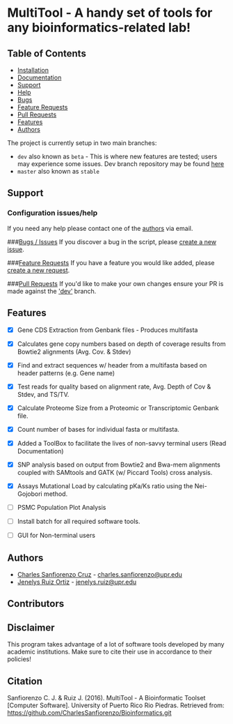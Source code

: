 # MultiTool - A handy set of tools for any bioinformatics-related lab!


## Table of Contents
- [Installation]()
- [Documentation](https://github.com/CharlesSanfiorenzo/Bioinformatics/tree/master/docs)
- [Support](#support)
 - [Help](#configuration-issueshelp)
 - [Bugs](#bugs--issues)
 - [Feature Requests](#feature-requests)
 - [Pull Requests](#pull-requests)
- [Features](#features)
- [Authors](#authors)

The project is currently setup in two main branches:
- `dev` also known as `beta` - This is where new features are tested; users may experience some issues. Dev branch repository may be found [here]()
- `master` also known as `stable`   

## Support

### Configuration issues/help
If you need any help please contact one of the [authors](#authors) via email.

###[Bugs / Issues](https://github.com/CharlesSanfiorenzo/Bioinformatics/issues)
If you discover a bug in the script, please [create a new issue](https://github.com/CharlesSanfiorenzo/Bioinformatics/issues/new).

###[Feature Requests](https://github.com/CharlesSanfiorenzo/Bioinformatics/labels/Feature%20Request)
If you have a feature you would like added, please [create a new request](https://github.com/CharlesSanfiorenzo/Bioinformatics/issues/new).


###[Pull Requests]()
If you'd like to make your own changes ensure your PR is made against the ['dev']() branch.

## Features
- [x] Gene CDS Extraction from Genbank files - Produces multifasta
- [x] Calculates gene copy numbers based on depth of coverage results from Bowtie2 alignments (Avg. Cov. & Stdev)
- [x] Find and extract sequences w/ header from a multifasta based on header patterns (e.g. Gene name)
- [x] Test reads for quality based on alignment rate, Avg. Depth of Cov & Stdev, and TS/TV. 
- [x] Calculate Proteome Size from a Proteomic or Transcriptomic Genbank file.
- [x] Count number of bases for individual fasta or multifasta.
- [x] Added a ToolBox to facilitate the lives of non-savvy terminal users (Read Documentation)
- [x] SNP analysis based on output from Bowtie2 and Bwa-mem alignments coupled with SAMtools and GATK (w/ Piccard Tools) cross analysis.
- [x] Assays Mutational Load by calculating pKa/Ks ratio using the Nei-Gojobori method.
- [ ] PSMC Population Plot Analysis
- [ ] Install batch for all required software tools.
- [ ] GUI for Non-terminal users


## Authors
- [Charles Sanfiorenzo Cruz]() - charles.sanfiorenzo@upr.edu
- [Jenelys Ruiz Ortiz]() - jenelys.ruiz@upr.edu


## Contributors
 
  

## Disclaimer
This program takes advantage of a lot of software tools developed by many academic institutions. Make sure to cite their use in accordance to their policies!

## Citation
Sanfiorenzo C. J. & Ruiz J. (2016). MultiTool - A Bioinformatic Toolset [Computer Software]. University of Puerto Rico Rio Piedras. Retrieved from: https://github.com/CharlesSanfiorenzo/Bioinformatics.git
